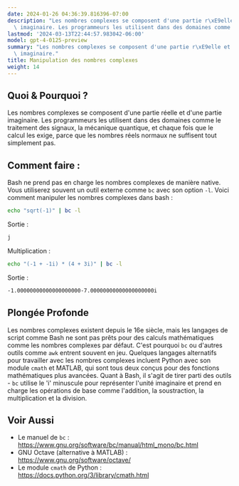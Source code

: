 ```yaml
---
date: 2024-01-26 04:36:39.816396-07:00
description: "Les nombres complexes se composent d'une partie r\xE9elle et d'une partie\
  \ imaginaire. Les programmeurs les utilisent dans des domaines comme le traitement\u2026"
lastmod: '2024-03-13T22:44:57.983042-06:00'
model: gpt-4-0125-preview
summary: "Les nombres complexes se composent d'une partie r\xE9elle et d'une partie\
  \ imaginaire."
title: Manipulation des nombres complexes
weight: 14
---
```


## Quoi & Pourquoi ?
Les nombres complexes se composent d'une partie réelle et d'une partie imaginaire. Les programmeurs les utilisent dans des domaines comme le traitement des signaux, la mécanique quantique, et chaque fois que le calcul les exige, parce que les nombres réels normaux ne suffisent tout simplement pas.

## Comment faire :
Bash ne prend pas en charge les nombres complexes de manière native. Vous utiliserez souvent un outil externe comme `bc` avec son option `-l`. Voici comment manipuler les nombres complexes dans bash :

```bash
echo "sqrt(-1)" | bc -l
```

Sortie :
```bash
j
```

Multiplication :

```bash
echo "(-1 + -1i) * (4 + 3i)" | bc -l
```

Sortie :
```bash
-1.00000000000000000000-7.00000000000000000000i
```

## Plongée Profonde
Les nombres complexes existent depuis le 16e siècle, mais les langages de script comme Bash ne sont pas prêts pour des calculs mathématiques comme les nombres complexes par défaut. C'est pourquoi `bc` ou d'autres outils comme `awk` entrent souvent en jeu. Quelques langages alternatifs pour travailler avec les nombres complexes incluent Python avec son module `cmath` et MATLAB, qui sont tous deux conçus pour des fonctions mathématiques plus avancées. Quant à Bash, il s'agit de tirer parti des outils - `bc` utilise le 'i' minuscule pour représenter l'unité imaginaire et prend en charge les opérations de base comme l'addition, la soustraction, la multiplication et la division.

## Voir Aussi
- Le manuel de `bc` : https://www.gnu.org/software/bc/manual/html_mono/bc.html
- GNU Octave (alternative à MATLAB) : https://www.gnu.org/software/octave/
- Le module `cmath` de Python : https://docs.python.org/3/library/cmath.html
